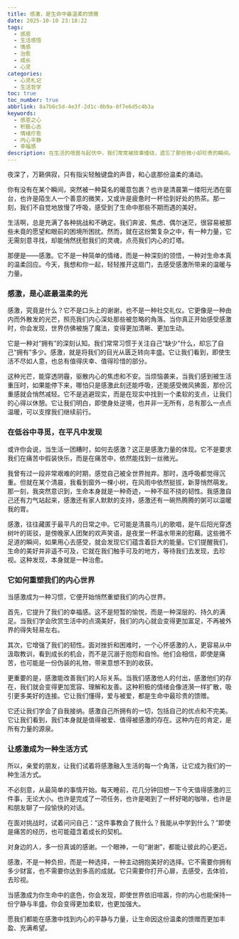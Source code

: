 ```yaml
---
title: 感激，是生命中最温柔的馈赠
date: 2025-10-10 23:18:22
tags:
  - 感恩
  - 生活感悟
  - 情感
  - 治愈
  - 成长
  - 心灵
categories:
  - 心灵札记
  - 生活哲学
toc: true
toc_number: true
abbrlink: 8a7b6c5d-4e3f-2d1c-0b9a-8f7e6d5c4b3a
keywords:
  - 感恩之心
  - 积极心态
  - 情绪疗愈
  - 内心平静
  - 幸福感
description: 在生活的喧嚣与起伏中，我们常常被琐事缠绕，遗忘了那些微小却珍贵的瞬间。这篇文章将带你走进“感激”的深层世界，探讨它如何成为我们内心最温柔的光，如何在低谷中给予我们力量，又如何悄然重塑我们的内心，让生命充满温暖与希望。
---
```


夜深了，万籁俱寂，只有指尖轻触键盘的声音，和心底那份温柔的涌动。

你有没有在某个瞬间，突然被一种莫名的暖意包裹？也许是清晨第一缕阳光洒在窗台，也许是陌生人一个善意的微笑，又或许是疲惫时一杯恰到好处的热茶。那一刻，我们不自觉地放慢了呼吸，感受到了生命中那些不期而遇的美好。

生活啊，总是充满了各种挑战和不确定。我们奔波、焦虑、偶尔迷茫，很容易被那些未竟的愿望和眼前的困境所困扰。然而，就在这纷繁复杂之中，有一种力量，它无需刻意寻找，却能悄然抚慰我们的灵魂，点亮我们内心的灯塔。

那便是——感激。它不是一种简单的情绪，而是一种深刻的领悟，一种对生命本真的温柔回应。今天，我想和你一起，轻轻推开这扇门，去感受感激所带来的温暖与力量。

### 感激，是心底最温柔的光

感激，究竟是什么？它不是口头上的谢谢，也不是一种社交礼仪。它更像是一种由内而外散发的光芒，照亮我们内心深处那些被忽略的角落。当你真正开始感受感激时，你会发现，世界仿佛被施了魔法，变得更加清晰、更加生动。

它是一种对“拥有”的深刻认知。我们常常习惯于关注自己“缺少”什么，却忘了自己“拥有”多少。感激，就是将我们的目光从匮乏转向丰盛。它让我们看到，即使生活不尽如人意，也总有值得庆幸、值得珍惜的部分。

这种光芒，能穿透阴霾，驱散内心的焦虑和不安。当烦恼袭来，当我们感到被生活重压时，如果能停下来，哪怕只是感激此刻还能呼吸，还能感受微风拂面，那份沉重感就会悄然减轻。它不是逃避现实，而是在现实中找到一个柔软的支点，让我们的心得以休憩。它让我们明白，即使身处逆境，也并非一无所有，总有那么一点点温暖，可以支撑我们继续前行。

### 在低谷中寻觅，在平凡中发现

或许你会说，当生活一团糟时，如何去感激？这正是感激力量的体现。它不是要求我们在痛苦中假装快乐，而是在痛苦中，依然能找到一丝微光。

我曾有过一段非常艰难的时期，感觉自己被全世界抛弃。那时，连呼吸都觉得沉重。但就在某个清晨，我看到窗外一棵小树，在风雨中依然挺拔，新芽悄然萌发。那一刻，我突然意识到，生命本身就是一种奇迹，一种不屈不挠的韧性。我感激自己还有力气站起来，感激还有家人默默的支持，感激还有一碗热腾腾的粥可以温暖我的胃。

感激，往往藏匿于最平凡的日常之中。它可能是清晨鸟儿的歌唱，是午后阳光穿透树叶的斑驳，是傍晚家人团聚的欢声笑语，是夜里一杯温水带来的慰藉。这些微不足道的瞬间，如果用心去感受，就会发现它们蕴含着巨大的能量。它们提醒我们，生命的美好并非遥不可及，它就在我们触手可及的地方，等待我们去发现，去珍视。这种发现，本身就是一种治愈。

### 它如何重塑我们的内心世界

当感激成为一种习惯，它便开始悄然重塑我们的内心世界。

首先，它提升了我们的幸福感。这不是短暂的愉悦，而是一种深层的、持久的满足。当我们学会欣赏生活中的点滴美好，我们的内心就会变得更加富足，不再被外界的得失轻易左右。

其次，它增强了我们的韧性。面对挫折和困难时，一个心怀感激的人，更容易从中汲取教训，看到成长的机会，而不是沉溺于抱怨和自怜。他们会相信，即使是痛苦，也可能是一份伪装的礼物，带来意想不到的收获。

更重要的是，感激能改善我们的人际关系。当我们感激他人的付出，感激他们的存在，我们就会变得更加宽容、理解和友善。这种积极的情绪会像涟漪一样扩散，吸引更多美好的连接。它让我们懂得，爱与被爱，都是生命中最珍贵的馈赠。

它还让我们学会了自我接纳。感激自己所拥有的一切，包括自己的优点和不完美。它让我们看到，我们本身就是值得被爱、值得被感激的存在。这种内在的肯定，是所有力量的源泉。

### 让感激成为一种生活方式

所以，亲爱的朋友，让我们试着将感激融入生活的每一个角落，让它成为我们的一种生活方式。

不必刻意，从最简单的事情开始。每天睡前，花几分钟回想一下今天值得感激的三件事，无论大小。也许是完成了一项任务，也许是喝到了一杯好喝的咖啡，也许是和朋友聊了一段愉快的对话。

在面对挑战时，试着问问自己：“这件事教会了我什么？我能从中学到什么？”即使是痛苦的经历，也可能蕴含着成长的契机。

对身边的人，多一份真诚的感谢。一个眼神，一句“谢谢”，都能让彼此的心更近。

感激，不是一种负担，而是一种选择，一种主动拥抱美好的选择。它不需要你拥有多少财富，也不需要你达到多高的成就。它只需要你打开心扉，去感受，去体验，去珍视。

当感激成为你生命中的底色，你会发现，即使世界依旧喧嚣，你的内心也能保持一份宁静与丰盛。你会变得更加柔软，也更加强大。

愿我们都能在感激中找到内心的平静与力量，让生命因这份温柔的馈赠而更加丰盈、充满希望。